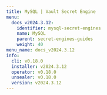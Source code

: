 ```yaml
---
title: MySQL | Vault Secret Engine
menu:
  docs_v2024.3.12:
    identifier: mysql-secret-engines
    name: MySQL
    parent: secret-engines-guides
    weight: 40
menu_name: docs_v2024.3.12
info:
  cli: v0.18.0
  installer: v2024.3.12
  operator: v0.18.0
  unsealer: v0.18.0
  version: v2024.3.12
---
```


